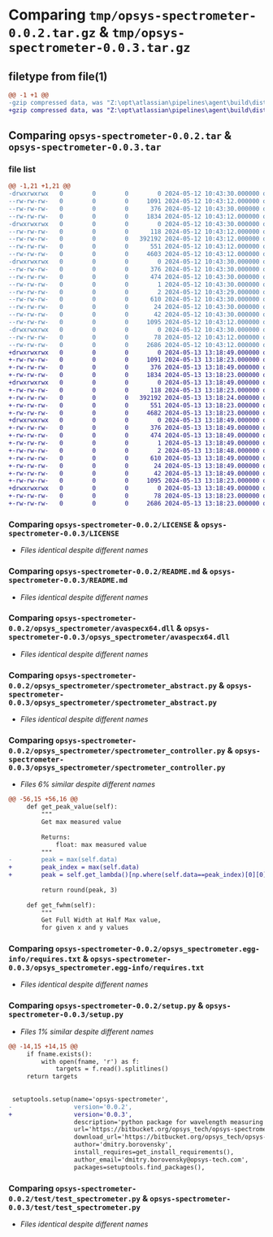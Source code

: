 # Comparing `tmp/opsys-spectrometer-0.0.2.tar.gz` & `tmp/opsys-spectrometer-0.0.3.tar.gz`

## filetype from file(1)

```diff
@@ -1 +1 @@
-gzip compressed data, was "Z:\opt\atlassian\pipelines\agent\build\dist\.tmp-1cnagpra\opsys-spectrometer-0.0.2.tar", last modified: Sun May 12 10:43:30 2024, max compression
+gzip compressed data, was "Z:\opt\atlassian\pipelines\agent\build\dist\.tmp-7izfmrqb\opsys-spectrometer-0.0.3.tar", last modified: Mon May 13 13:18:49 2024, max compression
```

## Comparing `opsys-spectrometer-0.0.2.tar` & `opsys-spectrometer-0.0.3.tar`

### file list

```diff
@@ -1,21 +1,21 @@
-drwxrwxrwx   0        0        0        0 2024-05-12 10:43:30.000000 opsys-spectrometer-0.0.2/
--rw-rw-rw-   0        0        0     1091 2024-05-12 10:43:12.000000 opsys-spectrometer-0.0.2/LICENSE
--rw-rw-rw-   0        0        0      376 2024-05-12 10:43:30.000000 opsys-spectrometer-0.0.2/PKG-INFO
--rw-rw-rw-   0        0        0     1834 2024-05-12 10:43:12.000000 opsys-spectrometer-0.0.2/README.md
-drwxrwxrwx   0        0        0        0 2024-05-12 10:43:30.000000 opsys-spectrometer-0.0.2/opsys_spectrometer/
--rw-rw-rw-   0        0        0      118 2024-05-12 10:43:12.000000 opsys-spectrometer-0.0.2/opsys_spectrometer/__init__.py
--rw-rw-rw-   0        0        0   392192 2024-05-12 10:43:12.000000 opsys-spectrometer-0.0.2/opsys_spectrometer/avaspecx64.dll
--rw-rw-rw-   0        0        0      551 2024-05-12 10:43:12.000000 opsys-spectrometer-0.0.2/opsys_spectrometer/spectrometer_abstract.py
--rw-rw-rw-   0        0        0     4603 2024-05-12 10:43:12.000000 opsys-spectrometer-0.0.2/opsys_spectrometer/spectrometer_controller.py
-drwxrwxrwx   0        0        0        0 2024-05-12 10:43:30.000000 opsys-spectrometer-0.0.2/opsys_spectrometer.egg-info/
--rw-rw-rw-   0        0        0      376 2024-05-12 10:43:30.000000 opsys-spectrometer-0.0.2/opsys_spectrometer.egg-info/PKG-INFO
--rw-rw-rw-   0        0        0      474 2024-05-12 10:43:30.000000 opsys-spectrometer-0.0.2/opsys_spectrometer.egg-info/SOURCES.txt
--rw-rw-rw-   0        0        0        1 2024-05-12 10:43:30.000000 opsys-spectrometer-0.0.2/opsys_spectrometer.egg-info/dependency_links.txt
--rw-rw-rw-   0        0        0        2 2024-05-12 10:43:29.000000 opsys-spectrometer-0.0.2/opsys_spectrometer.egg-info/not-zip-safe
--rw-rw-rw-   0        0        0      610 2024-05-12 10:43:30.000000 opsys-spectrometer-0.0.2/opsys_spectrometer.egg-info/requires.txt
--rw-rw-rw-   0        0        0       24 2024-05-12 10:43:30.000000 opsys-spectrometer-0.0.2/opsys_spectrometer.egg-info/top_level.txt
--rw-rw-rw-   0        0        0       42 2024-05-12 10:43:30.000000 opsys-spectrometer-0.0.2/setup.cfg
--rw-rw-rw-   0        0        0     1095 2024-05-12 10:43:12.000000 opsys-spectrometer-0.0.2/setup.py
-drwxrwxrwx   0        0        0        0 2024-05-12 10:43:30.000000 opsys-spectrometer-0.0.2/test/
--rw-rw-rw-   0        0        0       78 2024-05-12 10:43:12.000000 opsys-spectrometer-0.0.2/test/__init__.py
--rw-rw-rw-   0        0        0     2686 2024-05-12 10:43:12.000000 opsys-spectrometer-0.0.2/test/test_spectrometer.py
+drwxrwxrwx   0        0        0        0 2024-05-13 13:18:49.000000 opsys-spectrometer-0.0.3/
+-rw-rw-rw-   0        0        0     1091 2024-05-13 13:18:23.000000 opsys-spectrometer-0.0.3/LICENSE
+-rw-rw-rw-   0        0        0      376 2024-05-13 13:18:49.000000 opsys-spectrometer-0.0.3/PKG-INFO
+-rw-rw-rw-   0        0        0     1834 2024-05-13 13:18:23.000000 opsys-spectrometer-0.0.3/README.md
+drwxrwxrwx   0        0        0        0 2024-05-13 13:18:49.000000 opsys-spectrometer-0.0.3/opsys_spectrometer/
+-rw-rw-rw-   0        0        0      118 2024-05-13 13:18:23.000000 opsys-spectrometer-0.0.3/opsys_spectrometer/__init__.py
+-rw-rw-rw-   0        0        0   392192 2024-05-13 13:18:24.000000 opsys-spectrometer-0.0.3/opsys_spectrometer/avaspecx64.dll
+-rw-rw-rw-   0        0        0      551 2024-05-13 13:18:23.000000 opsys-spectrometer-0.0.3/opsys_spectrometer/spectrometer_abstract.py
+-rw-rw-rw-   0        0        0     4682 2024-05-13 13:18:23.000000 opsys-spectrometer-0.0.3/opsys_spectrometer/spectrometer_controller.py
+drwxrwxrwx   0        0        0        0 2024-05-13 13:18:49.000000 opsys-spectrometer-0.0.3/opsys_spectrometer.egg-info/
+-rw-rw-rw-   0        0        0      376 2024-05-13 13:18:49.000000 opsys-spectrometer-0.0.3/opsys_spectrometer.egg-info/PKG-INFO
+-rw-rw-rw-   0        0        0      474 2024-05-13 13:18:49.000000 opsys-spectrometer-0.0.3/opsys_spectrometer.egg-info/SOURCES.txt
+-rw-rw-rw-   0        0        0        1 2024-05-13 13:18:49.000000 opsys-spectrometer-0.0.3/opsys_spectrometer.egg-info/dependency_links.txt
+-rw-rw-rw-   0        0        0        2 2024-05-13 13:18:48.000000 opsys-spectrometer-0.0.3/opsys_spectrometer.egg-info/not-zip-safe
+-rw-rw-rw-   0        0        0      610 2024-05-13 13:18:49.000000 opsys-spectrometer-0.0.3/opsys_spectrometer.egg-info/requires.txt
+-rw-rw-rw-   0        0        0       24 2024-05-13 13:18:49.000000 opsys-spectrometer-0.0.3/opsys_spectrometer.egg-info/top_level.txt
+-rw-rw-rw-   0        0        0       42 2024-05-13 13:18:49.000000 opsys-spectrometer-0.0.3/setup.cfg
+-rw-rw-rw-   0        0        0     1095 2024-05-13 13:18:23.000000 opsys-spectrometer-0.0.3/setup.py
+drwxrwxrwx   0        0        0        0 2024-05-13 13:18:49.000000 opsys-spectrometer-0.0.3/test/
+-rw-rw-rw-   0        0        0       78 2024-05-13 13:18:23.000000 opsys-spectrometer-0.0.3/test/__init__.py
+-rw-rw-rw-   0        0        0     2686 2024-05-13 13:18:23.000000 opsys-spectrometer-0.0.3/test/test_spectrometer.py
```

### Comparing `opsys-spectrometer-0.0.2/LICENSE` & `opsys-spectrometer-0.0.3/LICENSE`

 * *Files identical despite different names*

### Comparing `opsys-spectrometer-0.0.2/README.md` & `opsys-spectrometer-0.0.3/README.md`

 * *Files identical despite different names*

### Comparing `opsys-spectrometer-0.0.2/opsys_spectrometer/avaspecx64.dll` & `opsys-spectrometer-0.0.3/opsys_spectrometer/avaspecx64.dll`

 * *Files identical despite different names*

### Comparing `opsys-spectrometer-0.0.2/opsys_spectrometer/spectrometer_abstract.py` & `opsys-spectrometer-0.0.3/opsys_spectrometer/spectrometer_abstract.py`

 * *Files identical despite different names*

### Comparing `opsys-spectrometer-0.0.2/opsys_spectrometer/spectrometer_controller.py` & `opsys-spectrometer-0.0.3/opsys_spectrometer/spectrometer_controller.py`

 * *Files 6% similar despite different names*

```diff
@@ -56,15 +56,16 @@
     def get_peak_value(self):
         """
         Get max measured value
 
         Returns:
             float: max measured value
         """
-        peak = max(self.data)
+        peak_index = max(self.data)
+        peak = self.get_lambda()[np.where(self.data==peak_index)[0][0]]
             
         return round(peak, 3)
     
     def get_fwhm(self):
         """
         Get Full Width at Half Max value,
         for given x and y values
```

### Comparing `opsys-spectrometer-0.0.2/opsys_spectrometer.egg-info/requires.txt` & `opsys-spectrometer-0.0.3/opsys_spectrometer.egg-info/requires.txt`

 * *Files identical despite different names*

### Comparing `opsys-spectrometer-0.0.2/setup.py` & `opsys-spectrometer-0.0.3/setup.py`

 * *Files 1% similar despite different names*

```diff
@@ -14,15 +14,15 @@
     if fname.exists():
         with open(fname, 'r') as f:
             targets = f.read().splitlines()
     return targets
 
 
 setuptools.setup(name='opsys-spectrometer',
-                 version='0.0.2',
+                 version='0.0.3',
                  description='python package for wavelength measuring devices',
                  url='https://bitbucket.org/opsys_tech/opsys-spectrometer/src/master/',
                  download_url='https://bitbucket.org/opsys_tech/opsys-spectrometer/src/master/',
                  author='dmitry.borovensky',
                  install_requires=get_install_requirements(),
                  author_email='dmitry.borovensky@opsys-tech.com',
                  packages=setuptools.find_packages(),
```

### Comparing `opsys-spectrometer-0.0.2/test/test_spectrometer.py` & `opsys-spectrometer-0.0.3/test/test_spectrometer.py`

 * *Files identical despite different names*

